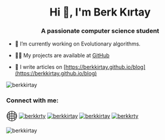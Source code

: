 <h1 align="center">Hi 👋, I'm Berk Kırtay</h1>
<h3 align="center">A passionate computer science student</h3>

- 🔭 I’m currently working on Evolutionary algorithms.

- 👨‍💻 My projects are available at [GitHub](https://github.com/berkkirtay?tab=repositories)

- 📝 I write articles on [https://berkkirtay.github.io/blog](https://berkkirtay.github.io/blog)

<p align="left"> <img src="https://komarev.com/ghpvc/?username=berkkirtay&label=Profile%20views&color=0e75b6&style=flat" alt="berkkirtay" /></p>
<h3 align="left">Connect with me:</h3>
<p align="left">
<a href="https://berkkirtay.github.io/" target="blank"><img align="center" src="https://github.com/berkkirtay/berkkirtay/blob/main//internet.png" alt="berkkrty" height="30" width="30" /></a>
<a href="mailto:berkkrty@gmail.com" target="blank"><img align="center" src="https://user-images.githubusercontent.com/5141132/50740364-7ea80880-1217-11e9-8faf-2348e31beedd.png" alt="berkkrty" height="30" width="40" /></a>
<a href="https://linkedin.com/in/berkkirtay" target="blank"><img align="center" src="https://raw.githubusercontent.com/rahuldkjain/github-profile-readme-generator/master/src/images/icons/Social/linked-in-alt.svg" alt="berkkirtay" height="30" width="40" /></a>
<a href="https://www.hackerrank.com/berkkirtay" target="blank"><img align="center" src="https://raw.githubusercontent.com/rahuldkjain/github-profile-readme-generator/master/src/images/icons/Social/hackerrank.svg" alt="berkkirtay" height="30" width="40" /></a>
<a href="https://www.leetcode.com/berkkrty" target="blank"><img align="center" src="https://raw.githubusercontent.com/rahuldkjain/github-profile-readme-generator/master/src/images/icons/Social/leet-code.svg" alt="berkkrty" height="30" width="40" /></a>
</p>
<p><img align="center" src="https://github-readme-stats.vercel.app/api/top-langs?username=berkkirtay&show_icons=true&locale=en&layout=compact" alt="berkkirtay" /></p>

